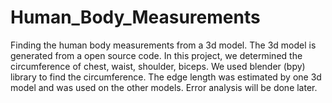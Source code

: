 # Human_Body_Measurements
Finding the human body measurements from a 3d model.
The 3d model is generated from a open source code. In this project, we determined the circumference of chest, waist, shoulder, biceps.
We used blender (bpy) library to find the circumference. The edge length was estimated by one 3d model and was used on the other models. Error analysis will be done later.